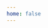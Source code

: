 ```yaml
---
home: false
---
```

<template>
  <div>
    <div class="titleContainer">
      <h1>난 오늘도
        <br>구글 없인 못살아
      </h1>
      <div class="infoContainer">
        <div class="name">Tazo's TIL</div>
            <div style="text-align: right">
                <p><a href="https://github.com/wold21" target="_blank">GitHub</a></p>
                <p><a href="https://companion-tazo.tistory.com/" target="_blank">Blog</a></p>
                <p><a href="https://www.youtube.com/channel/UC_Cpl1AhDkTdVe2jia5pNwQ" target="_blank">Youtube</a></p>
            </div>
      </div>
    </div>
  </div>
</template>

<style>

@font-face {
    font-family: 'SLEIGothicTTF';
    src: url('https://cdn.jsdelivr.net/gh/projectnoonnu/noonfonts_2104@1.0/SLEIGothicTTF.woff') format('woff');
    font-weight: normal;
    font-style: normal;
}

.infoContainer {
  text-align: right;
}
h1 {
  font-family: "SLEIGothicTTF", cursive;
  font-weight: 380;
  border-bottom: 8px solid #5485ce;
  word-break: keep-all;
  font-size: 4rem;
  margin-bottom:3px;
}
.name {
  font-weight: 900;
  font-size: 2rem;
}
ul {
  list-style: none;
  line-height: 1.5rem;
}
@media (max-width: 550px) {
  h1 {
    font-size: 4.4rem;
  }
  .name {
    font-size: 1.7rem;
  }
}
@media (max-width: 430px) {
  h1 {
    font-size: 3.4rem;
  }
}
</style>
